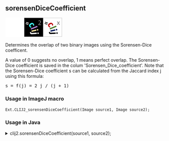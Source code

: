 ## sorensenDiceCoefficient
<img src="images/mini_empty_logo.png"/><img src="images/mini_clij2_logo.png"/><img src="images/mini_clijx_logo.png"/>

Determines the overlap of two binary images using the Sorensen-Dice coefficent. 

A value of 0 suggests no overlap, 1 means perfect overlap.
The Sorensen-Dice coefficient is saved in the colum 'Sorensen_Dice_coefficient'.
Note that the Sorensen-Dice coefficient s can be calculated from the Jaccard index j using this formula:
<pre>s = f(j) = 2 j / (j + 1)</pre>

### Usage in ImageJ macro
```
Ext.CLIJ2_sorensenDiceCoefficient(Image source1, Image source2);
```


### Usage in Java
<details>
<summary>
clij2.sorensenDiceCoefficient(source1, source2);
</summary>
```
// init CLIJ and GPU
import net.haesleinhuepf.clij2.CLIJ2;
import net.haesleinhuepf.clij.clearcl.ClearCLBuffer;
CLIJ2 clij2 = CLIJ2.getInstance();

// get input parameters
ClearCLBuffer source1 = clij2.push(source1ImagePlus);
ClearCLBuffer source2 = clij2.push(source2ImagePlus);
```

```
// Execute operation on GPU
double resultSorensenDiceCoefficient = clij2.sorensenDiceCoefficient(source1, source2);
```

```
//show result
System.out.println(resultSorensenDiceCoefficient);

// cleanup memory on GPU
clij2.release(source1);
clij2.release(source2);
```
</details>


### Usage in Matlab
<details>
<summary>
clij2.sorensenDiceCoefficient(source1, source2);
</summary>
```
% init CLIJ and GPU
clij2 = init_clatlab();

% get input parameters
source1 = clij2.pushMat(source1_matrix);
source2 = clij2.pushMat(source2_matrix);
```

```
% Execute operation on GPU
double resultSorensenDiceCoefficient = clij2.sorensenDiceCoefficient(source1, source2);
```

```
% show result
System.out.println(resultSorensenDiceCoefficient);

% cleanup memory on GPU
clij2.release(source1);
clij2.release(source2);
```
</details>


### Usage in Icy
<details>
<summary>
clij2.sorensenDiceCoefficient(source1, source2);
</summary>
```
// init CLIJ and GPU
importClass(net.haesleinhuepf.clicy.CLICY);
importClass(Packages.icy.main.Icy);

clij2 = CLICY.getInstance();

// get input parameters
source1_sequence = getSequence();source1 = clij2.pushSequence(source1_sequence);
source2_sequence = getSequence();source2 = clij2.pushSequence(source2_sequence);
```

```
// Execute operation on GPU
double resultSorensenDiceCoefficient = clij2.sorensenDiceCoefficient(source1, source2);
```

```
// show result
System.out.println(resultSorensenDiceCoefficient);

// cleanup memory on GPU
clij2.release(source1);
clij2.release(source2);
```
</details>




### Example scripts
<a href="https://github.com/clij/clij2-docs/blob/master/src/main/jython/jaccardIndex.py"><img src="images/language_jython.png" height="20"/></a> [jaccardIndex.py](https://github.com/clij/clij2-docs/blob/master/src/main/jython/jaccardIndex.py)  


[Back to CLIJ2 reference](https://clij.github.io/clij2-docs/reference)
[Back to CLIJ2 documentation](https://clij.github.io/clij2-docs)

[Imprint](https://clij.github.io/imprint)
